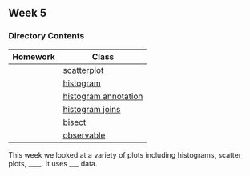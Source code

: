 ## Week 5

### Directory Contents
| Homework | Class |
| ----------- | ----------- |
|  | [scatterplot](./class/scatterplot.html) |
|  | [histogram](./class/histogram.html)|
|  | [histogram annotation](./class/histogram-annotation.html) |
|  | [histogram joins](./class/histogram-joins.html) |
|  | [bisect](./class/bisect/bisect.html) |
|  | [observable](./class/observable/observable.html) |

This week we looked at a variety of plots including histograms, scatter plots, ____. It uses ___ data.
